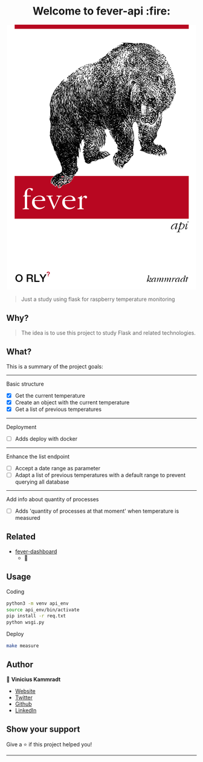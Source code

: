 <h1 align="center">Welcome to fever-api :fire: </h1>

<p align="center">
  <img src="./.images/fever-api.png" />
</p>

> Just a study using flask for raspberry temperature monitoring

## Why?

> The idea is to use this project to study Flask and related technologies.

## What?
This is a summary of the project goals:

---
Basic structure
- [x]  Get the current temperature
- [x]  Create an object with the current temperature
- [x]  Get a list of previous temperatures
---

Deployment
- [ ]  Adds deploy with docker
---

Enhance the list endpoint
- [ ]  Accept a date range as parameter
- [ ]  Adapt a list of previous temperatures with a default range to prevent querying all database
---

Add info about quantity of processes
- [ ]  Adds 'quantity of processes at that moment' when temperature is measured
## Related
- [fever-dashboard](.)
    - 🚧

## Usage

Coding
```sh
python3 -m venv api_env
source api_env/bin/activate
pip install -r req.txt
python wsgi.py
```

Deploy
```sh
make measure
```

## Author

👤 **Vinicius Kammradt**

* [Website](https://kammradt.now.sh)
* [Twitter](https://twitter.com/kammzinho)
* [Github](https://github.com/kammradt)
* [LinkedIn](https://linkedin.com/in/vinicius-kammradt)

## Show your support

Give a ⭐️ if this project helped you!

***
